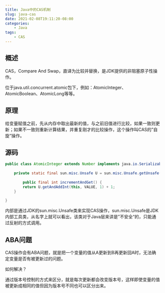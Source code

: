 ```yaml
---
title: Java中的CAS机制
slug: java-cas
date: 2021-02-08T19:11:20-08:00
categories:
    - Java
tags:
    - CAS
---
```


## 概述

CAS，Compare And Swap，直译为比较并替换，是JDK提供的非阻塞原子性操作。

位于java.util.concurrent.atomic包下，例如：AtomicInteger、AtomicBoolean、AtomicLong等等。

## 原理

给变量赋值之前，先从内存中取出最新的值，与之前旧值进行比较，如果一致则更新；如果不一致则重新计算结果，并重复刚才的比较操作，这个操作叫CAS的”自旋“操作。

## 源码

```java
public class AtomicInteger extends Number implements java.io.Serializable {
  	
  	private static final sun.misc.Unsafe U = sun.misc.Unsafe.getUnsafe();
  
		public final int incrementAndGet() {
        return U.getAndAddInt(this, VALUE, 1) + 1;
    }
  	
}
```

内部是通过JDK的sun.misc.Unsafe类来实现CAS操作，sun.misc.Unsafe是JDK内部工具类，从名字上就可以看出，该类对于Java层来讲是”不安全“的，只能通过反射的方式调用。

## ABA问题

CAS操作会有ABA问题，就是把一个变量的值从A更新到B再更新回A时，无法确定变量是否有被更新过的问题。

如何解决？

通过版本号控制的方式来区分，就是每次更新都会改变版本号，这样即使变量的值被更新成相同的值但因为版本号不同也可以区分出来。

